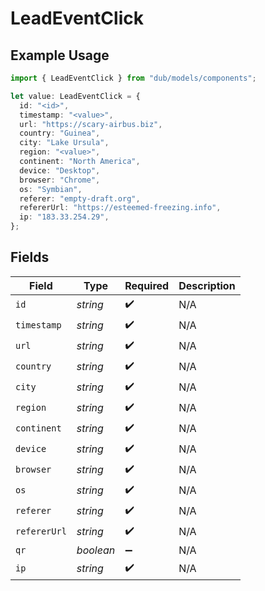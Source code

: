 # LeadEventClick

## Example Usage

```typescript
import { LeadEventClick } from "dub/models/components";

let value: LeadEventClick = {
  id: "<id>",
  timestamp: "<value>",
  url: "https://scary-airbus.biz",
  country: "Guinea",
  city: "Lake Ursula",
  region: "<value>",
  continent: "North America",
  device: "Desktop",
  browser: "Chrome",
  os: "Symbian",
  referer: "empty-draft.org",
  refererUrl: "https://esteemed-freezing.info",
  ip: "183.33.254.29",
};
```

## Fields

| Field              | Type               | Required           | Description        |
| ------------------ | ------------------ | ------------------ | ------------------ |
| `id`               | *string*           | :heavy_check_mark: | N/A                |
| `timestamp`        | *string*           | :heavy_check_mark: | N/A                |
| `url`              | *string*           | :heavy_check_mark: | N/A                |
| `country`          | *string*           | :heavy_check_mark: | N/A                |
| `city`             | *string*           | :heavy_check_mark: | N/A                |
| `region`           | *string*           | :heavy_check_mark: | N/A                |
| `continent`        | *string*           | :heavy_check_mark: | N/A                |
| `device`           | *string*           | :heavy_check_mark: | N/A                |
| `browser`          | *string*           | :heavy_check_mark: | N/A                |
| `os`               | *string*           | :heavy_check_mark: | N/A                |
| `referer`          | *string*           | :heavy_check_mark: | N/A                |
| `refererUrl`       | *string*           | :heavy_check_mark: | N/A                |
| `qr`               | *boolean*          | :heavy_minus_sign: | N/A                |
| `ip`               | *string*           | :heavy_check_mark: | N/A                |